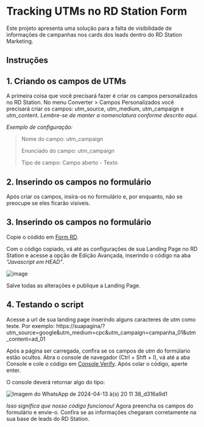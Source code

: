 # Tracking UTMs no RD Station Form
Este projeto apresenta uma solução para a falta de visibilidade de informações de campanhas nos cards dos leads dentro do RD Station Marketing.

## Instruções

## 1. Criando os campos de UTMs
A primeira coisa que você precisará fazer é criar os campos personalizados no RD Station. No menu Converter > Campos Personalizados você precisará criar os campos: utm_source, utm_medium, utm_campaign e utm_content. *Lembre-se de manter a nomenclatura conforme descrito aqui.*

*_Exemplo de configuração:_*

> Nome do campo: utm_campaign
> 
> Enunciado do campo: utm_campaign
> 
> Tipo de campo: Campo aberto - Texto

## 2. Inserindo os campos no formulário
Após criar os campos, insira-os no formulário e, por enquanto, não se preocupe se eles ficarão visíveis.

## 3. Inserindo os campos no formulário
Copie o códido em [Form RD](https://github.com/allanthalisson/tracking_utm/blob/f3a8e1b21fc3af1ae67ab0ffa80dd61fb2509714/form_RD).

Com o código copiado, vá até as configurações de sua Landing Page no RD Station e acesse a opção de Edição Avançada, inserindo o código na aba *"Javascript em HEAD"*.

![image](https://github.com/allanthalisson/tracking_utm/assets/166962056/3b042e6d-f607-488d-a3e8-d92bb48151ae)

Salve todas as alterações e publique a Landing Page.

## 4. Testando o script
Acesse a url de sua landing page inserindo alguns caracteres de utm como teste. Por exemplo: https://suapagina/?utm_source=google&utm_medium=cpc&utm_campaign=campanha_01&utm_content=ad_01

Após a página ser carregada, confira se os campos de utm do formúlario estão ocultos. Abra o console de navegador (Ctrl + Shft + I), vá até a aba Console e cole o código em [Console Verify](https://github.com/allanthalisson/tracking_utm/blob/f3a8e1b21fc3af1ae67ab0ffa80dd61fb2509714/console_verify). Após colar o código, aperte enter.

O console deverá retornar algo do tipo:

![Imagem do WhatsApp de 2024-04-13 à(s) 20 11 38_d316a9d1](https://github.com/allanthalisson/tracking_utm/assets/166962056/4b7cb58c-3cfc-4d75-9b83-5e0a0e280c3b)

*Isso significa que nosso código funcionou!* Agora preencha os campos do formulário e envie-o. Confira se as informações chegaram corretamente na sua base de leads do RD Station.
